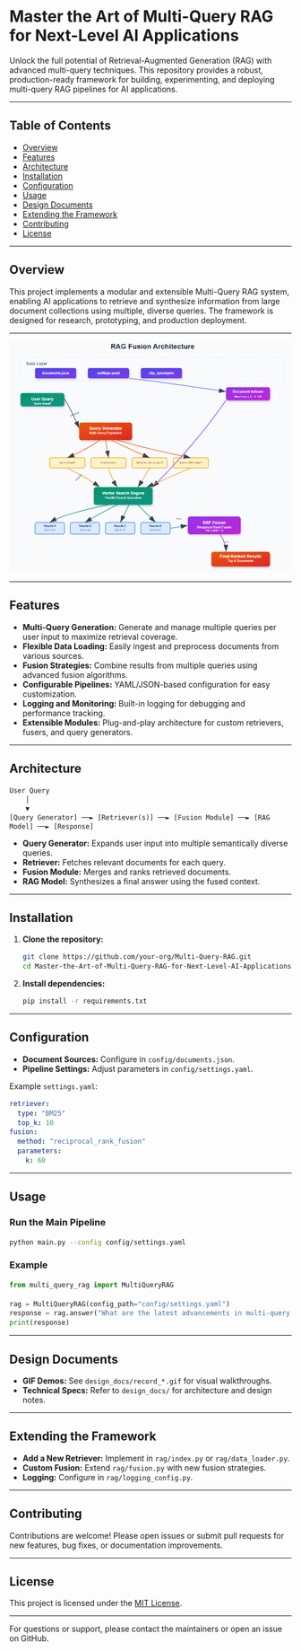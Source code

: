 # Master the Art of Multi-Query RAG for Next-Level AI Applications

Unlock the full potential of Retrieval-Augmented Generation (RAG) with advanced multi-query techniques. This repository provides a robust, production-ready framework for building, experimenting, and deploying multi-query RAG pipelines for AI applications.

---

## Table of Contents
- [Overview](#overview)
- [Features](#features)
- [Architecture](#architecture)
- [Installation](#installation)
- [Configuration](#configuration)
- [Usage](#usage)
- [Design Documents](#design-documents)
- [Extending the Framework](#extending-the-framework)
- [Contributing](#contributing)
- [License](#license)

---

## Overview
This project implements a modular and extensible Multi-Query RAG system, enabling AI applications to retrieve and synthesize information from large document collections using multiple, diverse queries. The framework is designed for research, prototyping, and production deployment.

---

![System Architecture](design_docs/design.png)

---

## Features
- **Multi-Query Generation:** Generate and manage multiple queries per user input to maximize retrieval coverage.
- **Flexible Data Loading:** Easily ingest and preprocess documents from various sources.
- **Fusion Strategies:** Combine results from multiple queries using advanced fusion algorithms.
- **Configurable Pipelines:** YAML/JSON-based configuration for easy customization.
- **Logging and Monitoring:** Built-in logging for debugging and performance tracking.
- **Extensible Modules:** Plug-and-play architecture for custom retrievers, fusers, and query generators.

---

## Architecture

```
User Query
    │
    ▼
[Query Generator] ──► [Retriever(s)] ──► [Fusion Module] ──► [RAG Model] ──► [Response]
```

- **Query Generator:** Expands user input into multiple semantically diverse queries.
- **Retriever:** Fetches relevant documents for each query.
- **Fusion Module:** Merges and ranks retrieved documents.
- **RAG Model:** Synthesizes a final answer using the fused context.

---

## Installation

1. **Clone the repository:**
   ```bash
   git clone https://github.com/your-org/Multi-Query-RAG.git
   cd Master-the-Art-of-Multi-Query-RAG-for-Next-Level-AI-Applications
   ```

2. **Install dependencies:**
   ```bash
   pip install -r requirements.txt
   ```

---

## Configuration

- **Document Sources:** Configure in `config/documents.json`.
- **Pipeline Settings:** Adjust parameters in `config/settings.yaml`.

Example `settings.yaml`:
```yaml
retriever:
  type: "BM25"
  top_k: 10
fusion:
  method: "reciprocal_rank_fusion"
  parameters:
    k: 60
```

---

## Usage

### Run the Main Pipeline

```bash
python main.py --config config/settings.yaml
```

### Example

```python
from multi_query_rag import MultiQueryRAG

rag = MultiQueryRAG(config_path="config/settings.yaml")
response = rag.answer("What are the latest advancements in multi-query RAG?")
print(response)
```

---

## Design Documents

- **GIF Demos:** See `design_docs/record_*.gif` for visual walkthroughs.
- **Technical Specs:** Refer to `design_docs/` for architecture and design notes.

---

## Extending the Framework

- **Add a New Retriever:** Implement in `rag/index.py` or `rag/data_loader.py`.
- **Custom Fusion:** Extend `rag/fusion.py` with new fusion strategies.
- **Logging:** Configure in `rag/logging_config.py`.

---

## Contributing

Contributions are welcome! Please open issues or submit pull requests for new features, bug fixes, or documentation improvements.

---

## License

This project is licensed under the [MIT License](LICENSE).

---

For questions or support, please contact the maintainers or open an issue on GitHub.

